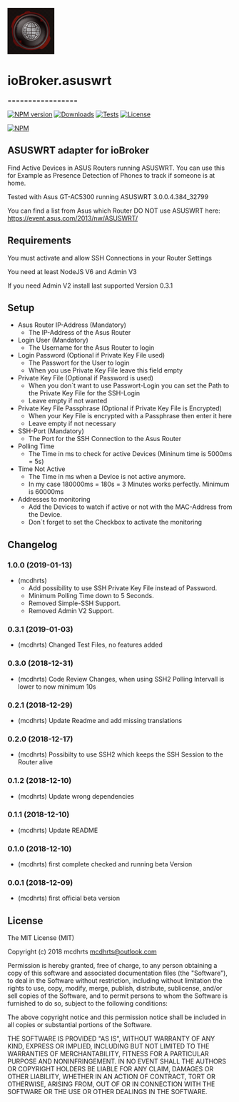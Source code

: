 ![Logo](admin/asuswrt.png)
# ioBroker.asuswrt
=================

[![NPM version](http://img.shields.io/npm/v/iobroker.asuswrt.svg)](https://www.npmjs.com/package/iobroker.asuswrt)
[![Downloads](https://img.shields.io/npm/dm/iobroker.asuswrt.svg)](https://www.npmjs.com/package/iobroker.asuswrt)
[![Tests](https://api.travis-ci.org/mcdhrts/ioBroker.asuswrt.svg)](https://travis-ci.org/mcdhrts/ioBroker.asuswrt)
[![License](https://img.shields.io/badge/license-MIT-blue.svg?style=flat)](https://github.com/mcdhrts/ioBroker.asuswrt/blob/master/LICENSE)

[![NPM](https://nodei.co/npm/iobroker.asuswrt.png?downloads=true)](https://nodei.co/npm/iobroker.asuswrt/)

## ASUSWRT adapter for ioBroker

Find Active Devices in ASUS Routers running ASUSWRT. 
You can use this for Example as Presence Detection of Phones to track if someone is at home.

Tested with Asus GT-AC5300 running ASUSWRT 3.0.0.4.384_32799

You can find a list from Asus which Router DO NOT use ASUSWRT here: https://event.asus.com/2013/nw/ASUSWRT/

## Requirements

You must activate and allow SSH Connections in your Router Settings

You need at least NodeJS V6 and Admin V3

If you need Admin V2 install last supported Version 0.3.1

## Setup
* Asus Router IP-Address (Mandatory)
    * The IP-Address of the Asus Router
* Login User (Mandatory)
    * The Username for the Asus Router to login
* Login Password (Optional if Private Key File used)
    * The Passwort for the User to login
    * When you use Private Key File leave this field empty
* Private Key File (Optional if Password is used)
    * When you don´t want to use Passwort-Login you can set the Path to the Private Key File for the SSH-Login 
    * Leave empty if not wanted
* Private Key File Passphrase (Optional if Private Key File is Encrypted)
    * When your Key File is encrypted with a Passphrase then enter it here 
    * Leave empty if not necessary
* SSH-Port (Mandatory)
    * The Port for the SSH Connection to the Asus Router
* Polling Time
    * The Time in ms to check for active Devices (Mininum time is 5000ms = 5s)
* Time Not Active
    * The Time in ms when a Device is not active anymore. 
    * In my case 180000ms = 180s = 3 Minutes works perfectly. Minimum is 60000ms
* Addresses to monitoring
    * Add the Devices to watch if active or not with the MAC-Address from the Device.
    * Don´t forget to set the Checkbox to activate the monitoring

## Changelog

### 1.0.0 (2019-01-13)
* (mcdhrts) 
    * Add possibility to use SSH Private Key File instead of Password.
    * Minimum Polling Time down to 5 Seconds.
    * Removed Simple-SSH Support.
    * Removed Admin V2 Support.

### 0.3.1 (2019-01-03)
* (mcdhrts) Changed Test Files, no features added

### 0.3.0 (2018-12-31)
* (mcdhrts) Code Review Changes, when using SSH2 Polling Intervall is lower to now minimum 10s

### 0.2.1 (2018-12-29)
* (mcdhrts) Update Readme and add missing translations

### 0.2.0 (2018-12-17)
* (mcdhrts) Possibilty to use SSH2 which keeps the SSH Session to the Router alive

### 0.1.2 (2018-12-10)
* (mcdhrts) Update wrong dependencies

### 0.1.1 (2018-12-10)
* (mcdhrts) Update README

### 0.1.0 (2018-12-10)
* (mcdhrts) first complete checked and running beta Version

### 0.0.1 (2018-12-09)
* (mcdhrts) first official beta version

## License
The MIT License (MIT)

Copyright (c) 2018 mcdhrts mcdhrts@outlook.com

Permission is hereby granted, free of charge, to any person obtaining a copy
of this software and associated documentation files (the "Software"), to deal
in the Software without restriction, including without limitation the rights
to use, copy, modify, merge, publish, distribute, sublicense, and/or sell
copies of the Software, and to permit persons to whom the Software is
furnished to do so, subject to the following conditions:

The above copyright notice and this permission notice shall be included in
all copies or substantial portions of the Software.

THE SOFTWARE IS PROVIDED "AS IS", WITHOUT WARRANTY OF ANY KIND, EXPRESS OR
IMPLIED, INCLUDING BUT NOT LIMITED TO THE WARRANTIES OF MERCHANTABILITY,
FITNESS FOR A PARTICULAR PURPOSE AND NONINFRINGEMENT. IN NO EVENT SHALL THE
AUTHORS OR COPYRIGHT HOLDERS BE LIABLE FOR ANY CLAIM, DAMAGES OR OTHER
LIABILITY, WHETHER IN AN ACTION OF CONTRACT, TORT OR OTHERWISE, ARISING FROM,
OUT OF OR IN CONNECTION WITH THE SOFTWARE OR THE USE OR OTHER DEALINGS IN
THE SOFTWARE.